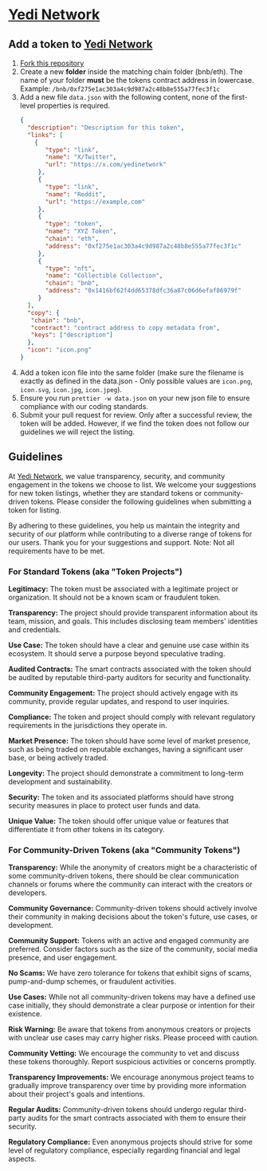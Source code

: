 # <a href="https://yedi.net" target="_blank">Yedi Network</a>

## Add a token to <a href="https://yedi.net" target="_blank">Yedi Network</a>

1. <a href="https://github.com/yedi-net/tokens/fork">Fork this repository</a>
2. Create a new **folder** inside the matching chain folder (bnb/eth). The name of your folder __must__ be the tokens contract address in lowercase. Example: `/bnb/0xf275e1ac303a4c9d987a2c48b8e555a77fec3f1c`
3. Add a new file `data.json` with the following content, none of the first-level properties is required.
   ```json
   {
     "description": "Description for this token",
     "links": [
       {
          "type": "link",
          "name": "X/Twitter",
          "url": "https://x.com/yedinetwork"
        },
        {
          "type": "link",
          "name": "Reddit",
          "url": "https://example.com"
        },
        {
          "type": "token",
          "name": "XYZ Token",
          "chain": "eth",
          "address": "0xf275e1ac303a4c9d987a2c48b8e555a77fec3f1c"
        },
        {
          "type": "nft",
          "name": "Collectible Collection",
          "chain": "bnb",
          "address": "0x1416bf62f4dd65378dfc36a87c06d6efaf86979f"
        }
     ],
     "copy": {
      "chain": "bnb",
      "contract": "contract address to copy metadata from",
      "keys": ["description"]
     },
     "icon": "icon.png"
   }
   ```
4. Add a token icon file into the same folder (make sure the filename is exactly as defined in the data.json - Only possible values are `icon.png`, `icon.svg`, `icon.jpg`, `icon.jpeg`).
5. Ensure you run `prettier -w data.json` on your new json file to ensure compliance with our coding standards.
6. Submit your pull request for review. Only after a successful review, the token will be added. However, if we find the token does not follow our guidelines we will reject the listing.

## Guidelines

At <a href="https://yedi.net" target="_blank">Yedi Network</a>, we value transparency, security, and community engagement in the tokens we choose to list. We welcome your suggestions for new token listings, whether they are standard tokens or community-driven tokens. Please consider the following guidelines when submitting a token for listing.

By adhering to these guidelines, you help us maintain the integrity and security of our platform while contributing to a diverse range of tokens for our users. Thank you for your suggestions and support. Note: Not all requirements have to be met.

### For Standard Tokens (aka "Token Projects")

**Legitimacy:** The token must be associated with a legitimate project or organization. It should not be a known scam or fraudulent token.

**Transparency:** The project should provide transparent information about its team, mission, and goals. This includes disclosing team members' identities and credentials.

**Use Case:** The token should have a clear and genuine use case within its ecosystem. It should serve a purpose beyond speculative trading.

**Audited Contracts:** The smart contracts associated with the token should be audited by reputable third-party auditors for security and functionality.

**Community Engagement:** The project should actively engage with its community, provide regular updates, and respond to user inquiries.

**Compliance:** The token and project should comply with relevant regulatory requirements in the jurisdictions they operate in.

**Market Presence:** The token should have some level of market presence, such as being traded on reputable exchanges, having a significant user base, or being actively traded.

**Longevity:** The project should demonstrate a commitment to long-term development and sustainability.

**Security:** The token and its associated platforms should have strong security measures in place to protect user funds and data.

**Unique Value:** The token should offer unique value or features that differentiate it from other tokens in its category.


### For Community-Driven Tokens (aka "Community Tokens")

**Transparency:** While the anonymity of creators might be a characteristic of some community-driven tokens, there should be clear communication channels or forums where the community can interact with the creators or developers.

**Community Governance:** Community-driven tokens should actively involve their community in making decisions about the token's future, use cases, or development.

**Community Support:** Tokens with an active and engaged community are preferred. Consider factors such as the size of the community, social media presence, and user engagement.

**No Scams:** We have zero tolerance for tokens that exhibit signs of scams, pump-and-dump schemes, or fraudulent activities.

**Use Cases:** While not all community-driven tokens may have a defined use case initially, they should demonstrate a clear purpose or intention for their existence.

**Risk Warning:** Be aware that tokens from anonymous creators or projects with unclear use cases may carry higher risks. Please proceed with caution.

**Community Vetting:** We encourage the community to vet and discuss these tokens thoroughly. Report suspicious activities or concerns promptly.

**Transparency Improvements:** We encourage anonymous project teams to gradually improve transparency over time by providing more information about their project's goals and intentions.

**Regular Audits:** Community-driven tokens should undergo regular third-party audits for the smart contracts associated with them to ensure their security.

**Regulatory Compliance:** Even anonymous projects should strive for some level of regulatory compliance, especially regarding financial and legal aspects.

